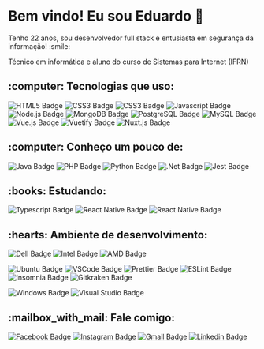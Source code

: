 <h1>Bem vindo! Eu sou Eduardo 👋</h1>

<p>Tenho 22 anos, sou desenvolvedor full stack e entusiasta em segurança da informação! :smile:</p>
<p>Técnico em informática e aluno do curso de Sistemas para Internet (IFRN)</p>

<h2>:computer: Tecnologias que uso:</h2>

![HTML5 Badge](https://img.shields.io/badge/-HTML5-E34F26?style=flat-square&logo=HTML5&logoColor=white)
![CSS3 Badge](https://img.shields.io/badge/-CSS3-1572B6?style=flat-square&logo=CSS3&logoColor=white)
![CSS3 Badge](https://img.shields.io/badge/-Bootstrap-7952B3?style=flat-square&logo=Bootstrap&logoColor=white)
![Javascript Badge](https://img.shields.io/badge/-Javascript-F7DF1E?style=flat-square&logo=Javascript&logoColor=2b2b2b)
![Node.js Badge](https://img.shields.io/badge/-Noje.js-339933?style=flat-square&logo=Node.js&logoColor=white)
![MongoDB Badge](https://img.shields.io/badge/-MongoDB-47A248?style=flat-square&logo=MongoDB&logoColor=white)
![PostgreSQL Badge](https://img.shields.io/badge/-PostgreSQL-336791?style=flat-square&logo=PostgreSQL&logoColor=white)
![MySQL Badge](https://img.shields.io/badge/-MySQL-4479A1?style=flat-square&logo=MySQL&logoColor=white)
![Vue.js Badge](https://img.shields.io/badge/-Vue.js-4FC08D?style=flat-square&logo=Vue.js&logoColor=white)
![Vuetify Badge](https://img.shields.io/badge/-Vuetify-1867C0?style=flat-square&logo=Vuetify&logoColor=white)
![Nuxt.js Badge](https://img.shields.io/badge/-Nuxt.js-00897B?style=flat-square&logo=Nuxt.js&logoColor=white)

<h2>:computer: Conheço um pouco de:</h2>

![Java Badge](https://img.shields.io/badge/-Java-007396?style=flat-square&logo=Java&logoColor=white)
![PHP Badge](https://img.shields.io/badge/-PHP-777BB4?style=flat-square&logo=PHP&logoColor=white)
![Python Badge](https://img.shields.io/badge/-Python-3776AB?style=flat-square&logo=Python&logoColor=white)
![.Net Badge](https://img.shields.io/badge/-C%23-5C2D91?style=flat-square&logo=.Net&logoColor=white)
![Jest Badge](https://img.shields.io/badge/-Jest-C21325?style=flat-square&logo=Jest&logoColor=white)

<h2>:books: Estudando:</h2>

![Typescript Badge](https://img.shields.io/badge/-Typescript-3178C6?style=flat-square&logo=Typescript&logoColor=white)
![React Native Badge](https://img.shields.io/badge/-React%20Native-61DAFB?style=flat-square&logo=React&logoColor=2b2b2b)
![React Native Badge](https://img.shields.io/badge/-Expo-000020?style=flat-square&logo=Expo&logoColor=white)

<h2>:hearts: Ambiente de desenvolvimento:</h2>

![Dell Badge](https://img.shields.io/badge/-Inspiron%205567-007DB8?style=flat-square&logo=Dell&logoColor=white)
![Intel Badge](https://img.shields.io/badge/-Core%20i7%207500U-0071C5?style=flat-square&logo=Intel&logoColor=white)
![AMD Badge](https://img.shields.io/badge/-R7%20M445-ED1C24?style=flat-square&logo=AMD&logoColor=white)

<p></p>

![Ubuntu Badge](https://img.shields.io/badge/-Ubuntu%2020.04-E95420?style=flat-square&logo=Ubuntu&logoColor=white)
![VSCode Badge](https://img.shields.io/badge/-VS%20Code-007ACC?style=flat-square&logo=Visual%20Studio%20Code&logoColor=white)
![Prettier Badge](https://img.shields.io/badge/-Prettier-F7B93E?style=flat-square&logo=Prettier&logoColor=2b2b2b)
![ESLint Badge](https://img.shields.io/badge/-ESLint-4B32C3?style=flat-square&logo=ESLint&logoColor=white)
![Insomnia Badge](https://img.shields.io/badge/-Insomnia-5849BE?style=flat-square&logo=Insomnia&logoColor=white)
![Gitkraken Badge](https://img.shields.io/badge/-Gitkraken-179287?style=flat-square&logo=Gitkraken&logoColor=white)

<p></p>

![Windows Badge](https://img.shields.io/badge/-Windows%2010-0078D6?style=flat-square&logo=Windows&logoColor=white)
![Visual Studio Badge](https://img.shields.io/badge/-Visual%20Studio%202019%20Enterprise-5C2D91?style=flat-square&logo=Visual%20Studio%20Code&logoColor=white)

<h2>:mailbox_with_mail: Fale comigo:</h2>

[![Facebook Badge](https://img.shields.io/badge/-Eduardo%20Medeiros-1877F2?style=flat-square&logo=Facebook&logoColor=white&link=https://www.facebook.com/mateuseduardo.medeiros/)](https://www.facebook.com/mateuseduardo.medeiros/)
[![Instagram Badge](https://img.shields.io/badge/-medeiroseduardo2-E4405F?style=flat-square&logo=Instagram&logoColor=white&link=https://www.instagram.com/medeiroseduardo2/)](https://www.instagram.com/medeiroseduardo2/)
[![Gmail Badge](https://img.shields.io/badge/-eduardomedeirosrn2-c14438?style=flat-square&logo=Gmail&logoColor=white&link=mailto:eduardomedeirosrn2@gmail.com)](mailto:eduardomedeirosrn2@gmail.com)
[![Linkedin Badge](https://img.shields.io/badge/-medeiroseduardo2-0077B5?style=flat-square&logo=Linkedin&logoColor=white&link=https://www.linkedin.com/in/medeiroseduardo2)](https://www.linkedin.com/in/medeiroseduardo2)
